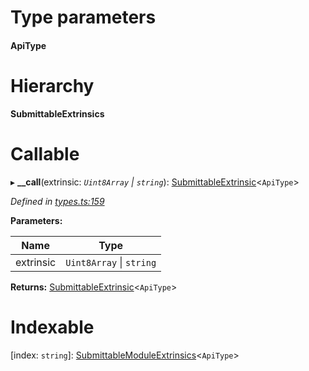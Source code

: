 

# Type parameters
#### ApiType 
# Hierarchy

**SubmittableExtrinsics**

# Callable
▸ **__call**(extrinsic: *`Uint8Array` \| `string`*): [SubmittableExtrinsic](_submittableextrinsic_.submittableextrinsic.md)<`ApiType`>

*Defined in [types.ts:159](https://github.com/polkadot-js/api/blob/f9605cd/packages/api/src/types.ts#L159)*

**Parameters:**

| Name | Type |
| ------ | ------ |
| extrinsic | `Uint8Array` \| `string` |

**Returns:** [SubmittableExtrinsic](_submittableextrinsic_.submittableextrinsic.md)<`ApiType`>

# Indexable

\[index: `string`\]:&nbsp;[SubmittableModuleExtrinsics](_types_.submittablemoduleextrinsics.md)<`ApiType`>
